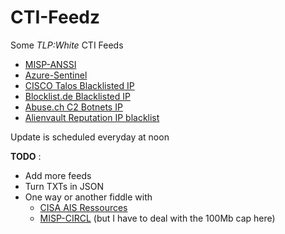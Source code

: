 # CTI-Feedz
Some _TLP:White_ CTI Feeds
- [MISP-ANSSI](https://misp.cert.ssi.gouv.fr/feed-misp/)
- [Azure-Sentinel](https://github.com/Azure/Azure-Sentinel/tree/master/Sample%20Data/Feeds)
- [CISCO Talos Blacklisted IP](http://www.talosintelligence.com/documents/ip-blacklist)
- [Blocklist.de Blacklisted IP](https://lists.blocklist.de/lists/all.txt)
- [Abuse.ch C2 Botnets IP](https://feodotracker.abuse.ch/downloads/ipblocklist_recommended.json)
- [Alienvault Reputation IP blacklist](http://reputation.alienvault.com/reputation.data)

Update is scheduled everyday at noon


__TODO__ :
- Add more feeds
- Turn TXTs in JSON
- One way or another fiddle with 
  - [CISA AIS Ressources](https://www.cisa.gov/ais)
  - [MISP-CIRCL](https://www.circl.lu/doc/misp/feed-osint/) (but I have to deal with the 100Mb cap here)

